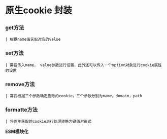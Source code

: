 # 原生cookie 封装
 ### get方法
    | 根据name值获取对应的value
 ### set方法
    | 需要传入name， value参数进行设置，此外还可以传入一个option对象进行cookie属性的设置
 ### remove方法
    | 需要根据三个参数确定删除的cookie，三个参数分别为name，domain，path
 ### formatte方法
    | 将原生获取的cookie进行处理转换为键值对形式
**ESM模块化**